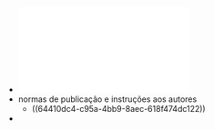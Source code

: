 - ![revista_spa_vol32_n1_2023.pdf](../assets/revista_spa_vol32_n1_2023_1681984926127_0.pdf)
- normas de publicação e instruções aos autores
	- ((64410dc4-c95a-4bb9-8aec-618f474dc122))
-